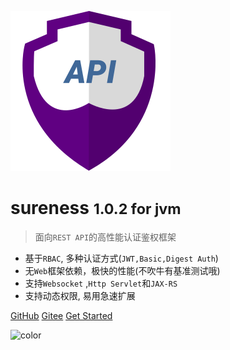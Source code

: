![logo](../_media/icon128.svg)

# sureness <small>1.0.2 for jvm</small>  

> 面向`REST API`的高性能认证鉴权框架   

- 基于`RBAC`, 多种认证方式(`JWT,Basic,Digest Auth`)  
- 无`Web`框架依赖，极快的性能(不吹牛有基准测试哦)    
- 支持`Websocket` ,`Http Servlet`和`JAX-RS`  
- 支持动态权限, 易用急速扩展    

[GitHub](https://github.com/tomsun28/sureness/)
[Gitee](https://gitee.com/tomsun28/sureness/)
[Get Started](cn/README.md)

![color](#e3f1ec)